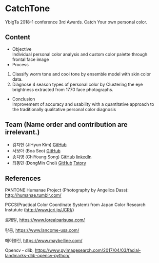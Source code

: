 # CatchTone
YbigTa 2018-1 conference 3rd Awards. Catch Your own personal color.

## Content
* Objective   
Individual personal color analysis and custom color palette through frontal face image
* Process    
1) Classify worm tone and cool tone by ensemble model with skin color data.  
2) Diagnose 4 season types of personal color by Clustering the eye brightness extracted from 1770 face photographs.  
* Conclusion   
Improvement of accuracy and usability with a quantitative approach to the traditionally qualitative personal color diagnosis  

## Team (**Name order and contribution are irrelevant.**)
* 김지현 (JiHyun Kim) [GitHub](https://github.com/ooojh)
* 서보아 (Boa Seo) [GitHub](https://github.com/Vividoer)
* 송치영 (ChiYoung Song) [GitHub](https://github.com/SongChiYoung) [linkedIn](https://www.linkedin.com/in/치영-송-685671153)
* 최동민 (DongMin Choi) [GitHub](https://github.com/ChoiDM) [Tstory](http://cdm98.tistory.com)

## References

PANTONE Humanae Project (Photography by Angelica Dass): http://humanae.tumblr.com/  

PCCS(Practical Color Coordinate System) from Japan Color Research Instutute (http://www.jcri.jp/JCRI/)

로레알, https://www.lorealparisusa.com/

랑콤, https://www.lancome-usa.com/

메이블린, https://www.maybelline.com/

Opencv - dlib, https://www.pyimagesearch.com/2017/04/03/facial-landmarks-dlib-opencv-python/

